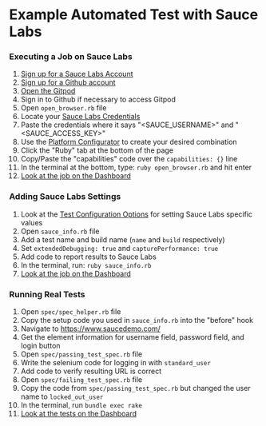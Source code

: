 # Example Automated Test with Sauce Labs

### Executing a Job on Sauce Labs

1. [Sign up for a Sauce Labs Account](https://saucelabs.com/sign-up)
2. [Sign up for a Github account](https://github.com/join)
3. [Open the Gitpod](https://gitpod.io/#https://github.com/saucelabs-training/kickoff2020-testing-intro)
4. Sign in to Github if necessary to access Gitpod
5. Open `open_browser.rb` file
6. Locate your [Sauce Labs Credentials](https://app.saucelabs.com/user-settings)
7. Paste the credentials where it says "<SAUCE_USERNAME>" and "<SAUCE_ACCESS_KEY>"
8. Use the [Platform Configurator](https://wiki.saucelabs.com/display/DOCS/Platform+Configurator#/) to create your desired combination
9. Click the "Ruby" tab at the bottom of the page
10. Copy/Paste the "capabilities" code over the `capabilities: {}` line
11. In the terminal at the bottom, type: `ruby open_browser.rb` and hit enter
12. [Look at the job on the Dashboard](https://app.saucelabs.com/dashboard/tests)

### Adding Sauce Labs Settings

1. Look at the [Test Configuration Options](https://docs.saucelabs.com/reference/test-configuration/) for setting Sauce Labs specific values
2. Open `sauce_info.rb` file
3. Add a test name and build name (`name` and `build` respectively)
4. Set `extendedDebugging: true` and `capturePerformance: true`
5. Add code to report results to Sauce Labs
6. In the terminal, run: `ruby sauce_info.rb`
7. [Look at the job on the Dashboard](https://app.saucelabs.com/dashboard/tests)

### Running Real Tests

1. Open `spec/spec_helper.rb` file
2. Copy the setup code you used in `sauce_info.rb` into the "before" hook
3. Navigate to https://www.saucedemo.com/
4. Get the element information for username field, password field, and login button
5. Open `spec/passing_test_spec.rb` file
6. Write the selenium code for logging in with `standard_user`
7. Add code to verify resulting URL is correct
8. Open `spec/failing_test_spec.rb` file
9. Copy the code from `spec/passing_test_spec.rb` but changed the user name to `locked_out_user`
10. In the terminal, run `bundle exec rake`
11. [Look at the tests on the Dashboard](https://app.saucelabs.com/dashboard/tests)
